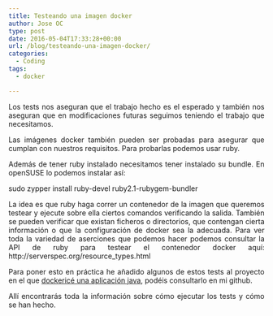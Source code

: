 ```yaml
---
title: Testeando una imagen docker
author: Jose OC
type: post
date: 2016-05-04T17:33:28+00:00
url: /blog/testeando-una-imagen-docker/
categories:
  - Coding
tags:
  - docker

---
```

<p style="text-align: justify">
  Los tests nos aseguran que el trabajo hecho es el esperado y también nos aseguran que en modificaciones futuras seguimos teniendo el trabajo que necesitamos.
</p>

<p style="text-align: justify">
  Las imágenes docker también pueden ser probadas para asegurar que cumplan con nuestros requisitos. Para probarlas podemos usar ruby.
</p>

<p style="text-align: justify">
  Además de tener ruby instalado necesitamos tener instalado su bundle. En openSUSE lo podemos instalar así:
</p>

<p style="text-align: justify">
  sudo zypper install ruby-devel ruby2.1-rubygem-bundler
</p>

<p style="text-align: justify">
  La idea es que ruby haga correr un contenedor de la imagen que queremos testear y ejecute sobre ella ciertos comandos verificando la salida. También se pueden verificar que existan ficheros o directorios, que contengan cierta información o que la configuración de docker sea la adecuada. Para ver toda la variedad de aserciones que podemos hacer podemos consultar la API de ruby para testear el contenedor docker aquí: http://serverspec.org/resource_types.html
</p>

<p style="text-align: justify">
  Para poner esto en práctica he añadido algunos de estos tests al proyecto en el que <a href="http://www.joseoc.es/blog/dockerizando-una-aplicacion-java/">dockericé una aplicación java</a>, podéis consultarlo en mi github.
</p>

<p style="text-align: justify">
  Allí encontrarás toda la información sobre cómo ejecutar los tests y cómo se han hecho.
</p>